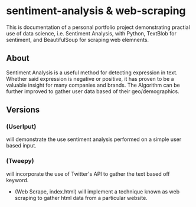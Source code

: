 # sentiment-analysis & web-scraping
This is documentation of a personal portfolio project demonstrating practial use of data science, i.e. Sentiment Analysis, with Python, TextBlob for sentiment, and BeautifulSoup for scraping web elemnents.

## About
Sentiment Analysis is a useful method for detecting expression in text. 
Whether said expression is negative or positive, it has proven to be a valuable insight for many companies and brands.
The Algorithm can be further improved to gather user data based of their geo/demographics.

## Versions
### (UserIput) 
will demonstrate the use sentiment analysis performed on a simple user based input. 
### (Tweepy) 
will incorporate the use of Twitter's API to gather the text based off keyword.

* (Web Scrape, index.html) will implement a technique known as web scraping to gather html data from a particular website. 
